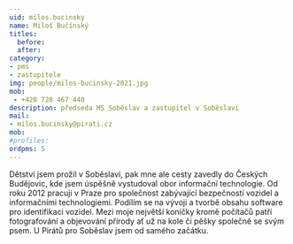 ```yaml
---
uid: milos.bucinsky
name: Miloš Bučínský
titles:
  before: 
  after:
category:
- pms
- zastupitele
img: people/milos-bucinsky-2021.jpg
mob: 
 - +420 728 467 440
description: předseda MS Soběslav a zastupitel v Soběslavi
mail:
- milos.bucinsky@pirati.cz
mob: 
#profiles:
ordpms: 5 
---
```


Dětství jsem prožil v Soběslavi, pak mne ale cesty zavedly do Českých Budějovic, kde jsem úspěšně vystudoval obor informační technologie. Od roku 2012 pracuji v Praze pro společnost zabývající bezpečností vozidel a informačními technologiemi. Podílím se na vývoji a tvorbě obsahu software pro identifikaci vozidel. Mezi moje největší koníčky kromě počítačů patří fotografování a objevování přírody ať už na kole či pěšky společně se svým psem. U Pirátů pro Soběslav jsem od samého začátku.
